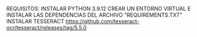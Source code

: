 REQUISITOS:
INSTALAR PYTHON 3.9.12
CREAR UN ENTORNO VIRTUAL E INSTALAR LAS DEPENDENCIAS DEL ARCHIVO "REQUIREMENTS.TXT"
INSTALAR TESSERACT
https://github.com/tesseract-ocr/tesseract/releases/tag/5.5.0
